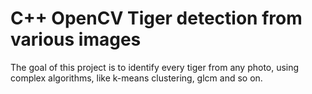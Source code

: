 # C++ OpenCV Tiger detection from various images

The goal of this project is to identify every tiger from any photo, using complex algorithms, like k-means clustering, glcm and so on.